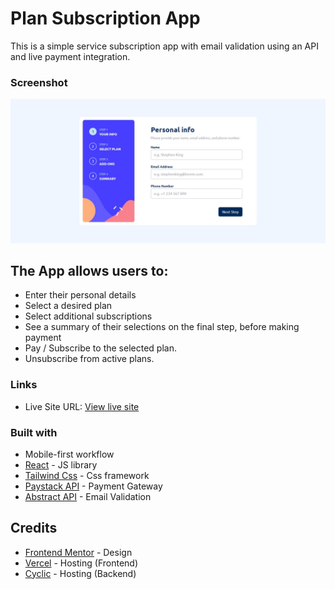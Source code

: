 # Plan Subscription App

This is a simple service subscription app with email validation using an API and live payment integration.

### Screenshot

![](./public/screenshot.jpeg)

## The App allows users to:

- Enter their personal details
- Select a desired plan
- Select additional subscriptions 
- See a summary of their selections on the final step, before making payment
- Pay / Subscribe to the selected plan.
- Unsubscribe from active plans.


### Links

- Live Site URL: [View live site](https://plan-subscription.vercel.app)

### Built with

- Mobile-first workflow
- [React](https://reactjs.org/) - JS library
- [Tailwind Css](https://tailwindcss.com/) - Css framework
- [Paystack API](https://paystack.com/developers) - Payment Gateway
- [Abstract API](https://www.abstractapi.com/api/email-verification-validation-api) - Email Validation

## Credits

- [Frontend Mentor](https://www.frontendmentor.io/challenges/multistep-form-YVAnSdqQBJ) - Design
- [Vercel](https://vercel.com) - Hosting (Frontend)
- [Cyclic](https://cyclic.sh) - Hosting (Backend)
